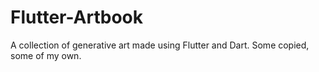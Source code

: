 # Flutter-Artbook
A collection of generative art made using Flutter and Dart. Some copied, some of my own.
